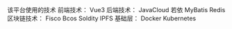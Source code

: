 该平台使用的技术
  前端技术：
    Vue3
  后端技术：
    JavaCloud
    若依
    MyBatis
    Redis
  区块链技术：
    Fisco Bcos
    Soldity
    IPFS
  基础层：
    Docker
    Kubernetes
